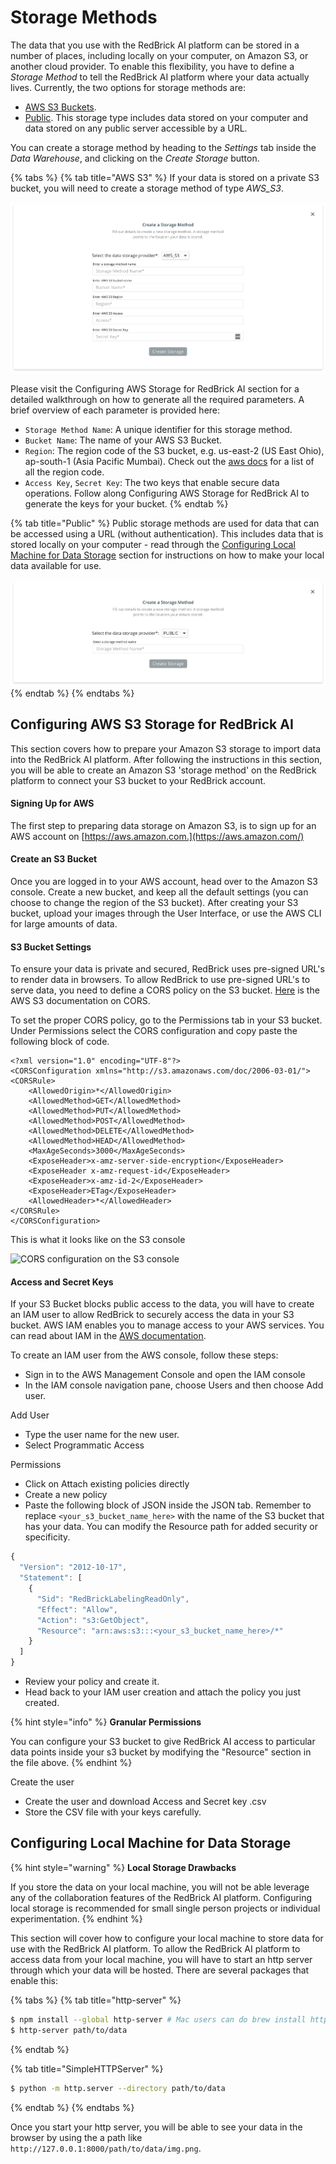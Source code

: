 # Storage Methods

The data that you use with the RedBrick AI platform can be stored in a number of places, including locally on your computer, on Amazon S3, or another cloud provider. To enable this flexibility, you have to define a _Storage Method_ to tell the RedBrick AI platform where your data actually lives. Currently, the two options for storage methods are:

* [AWS S3 Buckets](storage-methods.md#configuring-aws-s3-storage-for-redbrick-ai).
* [Public](storage-methods.md#configuring-local-machine-for-data-storage). This storage type includes data stored on your computer and data stored on any public server accessible by a URL.

You can create a storage method by heading to the _Settings_ tab inside the _Data Warehouse_, and clicking on the _Create Storage_ button.

{% tabs %}
{% tab title="AWS S3" %}
If your data is stored on a private S3 bucket, you will need to create a storage method of type _AWS\_S3_.

![AWS S3 Storage method creation](../.gitbook/assets/screen-shot-2021-01-20-at-12.39.23-pm-2x.png)

Please visit the Configuring AWS Storage for RedBrick AI section for a detailed walkthrough on how to generate all the required parameters. A brief overview of each parameter is provided here:

* `Storage Method Name`: A unique identifier for this storage method.
* `Bucket Name`: The name of your AWS S3 Bucket.
* `Region`: The region code of the S3 bucket, e.g. us-east-2 \(US East Ohio\), ap-south-1 \(Asia Pacific Mumbai\). Check out the [aws docs](https://docs.aws.amazon.com/AWSEC2/latest/UserGuide/using-regions-availability-zones.html) for a list of all the region code.
* `Access Key`, `Secret Key`: The two keys that enable secure data operations. Follow along Configuring AWS Storage for RedBrick AI to generate the keys for your bucket.
{% endtab %}

{% tab title="Public" %}
Public storage methods are used for data that can be accessed using a URL \(without authentication\). This includes data that is stored locally on your computer - read through the [Configuring Local Machine for Data Storage](https://docs.redbrickai.com/platform/warehouse/prepare-data/#configure-local-machine-for-data-storage) section for instructions on how to make your local data available for use.

![Public storage method creation](../.gitbook/assets/screen-shot-2021-01-20-at-12.42.12-pm-2x.png)
{% endtab %}
{% endtabs %}

## Configuring AWS S3 Storage for RedBrick AI

This section covers how to prepare your Amazon S3 storage to import data into the RedBrick AI platform. After following the instructions in this section, you will be able to create an Amazon S3 'storage method' on the RedBrick platform to connect your S3 bucket to your RedBrick account.

#### Signing Up for AWS <a id="signing-up-for-aws"></a>

The first step to preparing data storage on Amazon S3, is to sign up for an AWS account on [https://aws.amazon.com.](https://aws.amazon.com/)

#### Create an S3 Bucket <a id="create-an-s3-bucket"></a>

Once you are logged in to your AWS account, head over to the Amazon S3 console. Create a new bucket, and keep all the default settings \(you can choose to change the region of the S3 bucket\). After creating your S3 bucket, upload your images through the User Interface, or use the AWS CLI for large amounts of data.

#### S3 Bucket Settings <a id="s3-bucket-settings"></a>

To ensure your data is private and secured, RedBrick uses pre-signed URL's to render data in browsers. To allow RedBrick to use pre-signed URL's to serve data, you need to define a CORS policy on the S3 bucket. [Here](https://docs.aws.amazon.com/AmazonS3/latest/dev/cors.html) is the AWS S3 documentation on CORS.

To set the proper CORS policy, go to the Permissions tab in your S3 bucket. Under Permissions select the CORS configuration and copy paste the following block of code.

```markup
<?xml version="1.0" encoding="UTF-8"?>
<CORSConfiguration xmlns="http://s3.amazonaws.com/doc/2006-03-01/">
<CORSRule>
    <AllowedOrigin>*</AllowedOrigin>
    <AllowedMethod>GET</AllowedMethod>
    <AllowedMethod>PUT</AllowedMethod>
    <AllowedMethod>POST</AllowedMethod>
    <AllowedMethod>DELETE</AllowedMethod>
    <AllowedMethod>HEAD</AllowedMethod>
    <MaxAgeSeconds>3000</MaxAgeSeconds>
    <ExposeHeader>x-amz-server-side-encryption</ExposeHeader>
    <ExposeHeader x-amz-request-id</ExposeHeader>
    <ExposeHeader>x-amz-id-2</ExposeHeader>
    <ExposeHeader>ETag</ExposeHeader>
    <AllowedHeader>*</AllowedHeader>
</CORSRule>
</CORSConfiguration>
```

This is what it looks like on the S3 console

![CORS configuration on the S3 console](https://gblobscdn.gitbook.com/assets%2F-MKt1BePyOQuVTnMGssE%2F-MRUJXH5ipbyOlbH1sRl%2F-MRURR7GY8H3x8G1pZ7v%2Fcors.png?alt=media&token=36c312c5-b587-4aa6-9333-ebe72f08f14e)

#### Access and Secret Keys <a id="access-and-secret-keys"></a>

If your S3 Bucket blocks public access to the data, you will have to create an IAM user to allow RedBrick to securely access the data in your S3 bucket. AWS IAM enables you to manage access to your AWS services. You can read about IAM in the [AWS documentation](https://docs.aws.amazon.com/IAM/latest/UserGuide/id_users.html).

To create an IAM user from the AWS console, follow these steps:

* Sign in to the AWS Management Console and open the IAM console
* In the IAM console navigation pane, choose Users and then choose Add user.

Add User

* Type the user name for the new user.
* Select Programmatic Access

Permissions

* Click on Attach existing policies directly
* Create a new policy
* Paste the following block of JSON inside the JSON tab. Remember to replace `<your_s3_bucket_name_here>` with the name of the S3 bucket that has your data. You can modify the Resource path for added security or specificity.

```javascript
{
  "Version": "2012-10-17",
  "Statement": [
    {
      "Sid": "RedBrickLabelingReadOnly",
      "Effect": "Allow",
      "Action": "s3:GetObject",
      "Resource": "arn:aws:s3:::<your_s3_bucket_name_here>/*"
    }
  ]
}
```

* Review your policy and create it.
* Head back to your IAM user creation and attach the policy you just created.

{% hint style="info" %}
**Granular Permissions**  
  
You can configure your S3 bucket to give RedBrick AI access to particular data points inside your s3 bucket by modifying the "Resource" section in the file above. 
{% endhint %}

Create the user

* Create the user and download Access and Secret key .csv
* Store the CSV file with your keys carefully.

## Configuring Local Machine for Data Storage

{% hint style="warning" %}
**Local Storage Drawbacks**  
  
If you store the data on your local machine, you will not be able leverage any of the collaboration features of the RedBrick AI platform. Configuring local storage is recommended for small single person projects or individual experimentation.
{% endhint %}

This section will cover how to configure your local machine to store data for use with the RedBrick AI platform. To allow the RedBrick AI platform to access data from your local machine, you will have to start an http server through which your data will be hosted. There are several packages that enable this:

{% tabs %}
{% tab title="http-server" %}
```bash
$ npm install --global http-server # Mac users can do brew install http-server
$ http-server path/to/data
```
{% endtab %}

{% tab title="SimpleHTTPServer" %}
```bash
$ python -m http.server --directory path/to/data
```
{% endtab %}
{% endtabs %}

Once you start your http server, you will be able to see your data in the browser by using the a path like `http://127.0.0.1:8000/path/to/data/img.png`.

